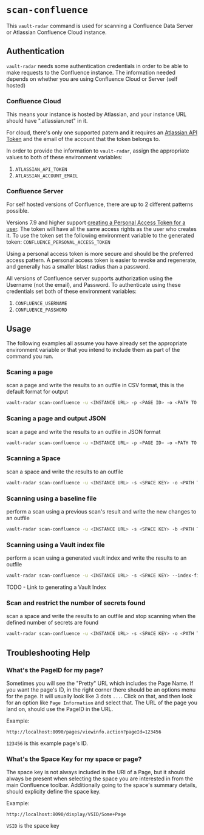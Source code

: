 # `scan-confluence`
This `vault-radar` command is used for scanning a Confluence Data Server or Atlassian Confluence Cloud instance.

## Authentication
`vault-radar` needs some authentication credentials in order to be able to make requests to the Confluence instance. The information needed depends on whether you are using Confluence Cloud or Server (self hosted)
### Confluence Cloud
This means your instance is hosted by Atlassian, and your instance URL should have ".atlassian.net" in it.

For cloud, there's only one supported patern and it requires an [Atlassian API Token](https://support.atlassian.com/atlassian-account/docs/manage-api-tokens-for-your-atlassian-account/) and the email of the account that the token belongs to.

In order to provide the information to `vault-radar`, assign the appropriate values to both of these environment variables:
1. `ATLASSIAN_API_TOKEN`
2. `ATLASSIAN_ACCOUNT_EMAIL`

### Confluence Server
For self hosted versions of Confluence, there are up to 2 different patterns possible.

Versions 7.9 and higher support [creating a Personal Access Token for a user](https://confluence.atlassian.com/enterprise/using-personal-access-tokens-1026032365.html). The token will have all the same access rights as the user who creates it. To use the token set the following environment variable to the generated token:
`CONFLUENCE_PERSONAL_ACCESS_TOKEN`

Using a personal access token is more secure and should be the preferred access pattern. A personal access token is easier to revoke and regenerate, and generally has a smaller blast radius than a password.

All versions of Confluence server supports authorization using the Username (not the email), and Password. To authenticate using these credentials set both of these environment variables:
1. `CONFLUENCE_USERNAME`
2. `CONFLUENCE_PASSWORD`

## Usage
The following examples all assume you have already set the appropriate environment variable or that you intend to include them as part of the command you run.
### Scaning a page
scan a page and write the results to an outfile in CSV format, this is the default format for output
```bash
vault-radar scan-confluence -u <INSTANCE URL> -p <PAGE ID> -o <PATH TO OUTPUT>.csv
```
### Scaning a page and output JSON
scan a page and write the results to an outfile in JSON format
```bash
vault-radar scan-confluence -u <INSTANCE URL> -p <PAGE ID> -o <PATH TO OUTPUT>.json -f json
```
### Scanning a Space
scan a space and write the results to an outfile
```bash
vault-radar scan-confluence -u <INSTANCE URL> -s <SPACE KEY> -o <PATH TO OUTPUT>.csv
```
### Scanning using a baseline file
perform a scan using a previous scan's result and write the new changes to an outfile
```bash
vault-radar scan-confluence -u <INSTANCE URL> -s <SPACE KEY> -b <PATH TO BASELINE> -o <PATH TO OUTPUT>.csv
```
### Scanning using a Vault index file
perform a scan using a generated vault index and write the results to an outfile
```bash
vault-radar scan-confluence -u <INSTANCE URL> -s <SPACE KEY> --index-file <PATH TO VAULT INDEX>.jsonl -o <PATH TO OUTPUT>.csv
```
TODO - Link to generating a Vault Index
### Scan and restrict the number of secrets found
scan a space and write the results to an outfile and stop scanning when the defined number of secrets are found
```bash
vault-radar scan-confluence -u <INSTANCE URL> -s <SPACE KEY> -o <PATH TO OUTPUT>.csv -l <NUM OF SECRETS>
```

## Troubleshooting Help

### What's the PageID for my page?
Sometimes you will see the "Pretty" URL which includes the Page Name. If you want the page's ID, in the right corner there should be an options menu for the page. It will usually look like 3 dots `...`. Click on that, and then look for an option like `Page Information` and select that. The URL of the page you land on, should use the PageID in the URL. 

Example:
```
http://localhost:8090/pages/viewinfo.action?pageId=123456
```
`123456` is this example page's ID.

### What's the Space Key for my space or page?
The space key is not always included in the URl of a Page, but it should always be present when selecting the space you are interested in from the main Confluence toolbar. Additionally going to the space's summary details, should explicity define the space key.

Example:
```
http://localhost:8090/display/VSID/Some+Page
```
`VSID` is the space key